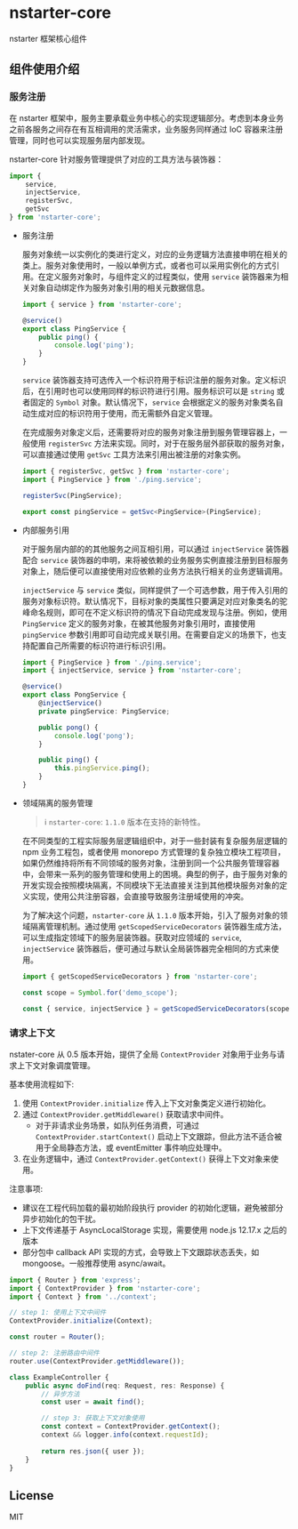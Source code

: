 # nstarter-core

nstarter 框架核心组件

## 组件使用介绍

### 服务注册

在 nstarter 框架中，服务主要承载业务中核心的实现逻辑部分。考虑到本身业务之前各服务之间存在有互相调用的灵活需求，业务服务同样通过 IoC 容器来注册管理，同时也可以实现服务层内部发现。

nstarter-core 针对服务管理提供了对应的工具方法与装饰器：

```typescript
import {
    service,
    injectService,
    registerSvc,
    getSvc
} from 'nstarter-core';
```

* 服务注册

  服务对象统一以实例化的类进行定义，对应的业务逻辑方法直接申明在相关的类上。服务对象使用时，一般以单例方式，或者也可以采用实例化的方式引用。在定义服务对象时，与组件定义的过程类似，使用 `service` 装饰器来为相关对象自动绑定作为服务对象引用的相关元数据信息。

  ```typescript
  import { service } from 'nstarter-core';
  
  @service()
  export class PingService {
      public ping() {
          console.log('ping');
      }
  }
  ```

  `service` 装饰器支持可选传入一个标识符用于标识注册的服务对象。定义标识后，在引用时也可以使用同样的标识符进行引用。服务标识可以是 `string` 或者固定的 `Symbol` 对象。默认情况下，`service` 会根据定义的服务对象类名自动生成对应的标识符用于使用，而无需额外自定义管理。

  在完成服务对象定义后，还需要将对应的服务对象注册到服务管理容器上，一般使用 `registerSvc` 方法来实现。同时，对于在服务层外部获取的服务对象，可以直接通过使用 `getSvc` 工具方法来引用出被注册的对象实例。

  ```typescript
  import { registerSvc, getSvc } from 'nstarter-core';
  import { PingService } from './ping.service';
  
  registerSvc(PingService);

  export const pingService = getSvc<PingService>(PingService);
  ```

* 内部服务引用

  对于服务层内部的的其他服务之间互相引用，可以通过 `injectService` 装饰器配合 `service` 装饰器的申明，来将被依赖的业务服务实例直接注册到目标服务对象上，随后便可以直接使用对应依赖的业务方法执行相关的业务逻辑调用。

  `injectService` 与 `service` 类似，同样提供了一个可选参数，用于传入引用的服务对象标识符。默认情况下，目标对象的类属性只要满足对应对象类名的驼峰命名规则，即可在不定义标识符的情况下自动完成发现与注册。例如，使用 `PingService` 定义的服务对象，在被其他服务对象引用时，直接使用 `pingService` 参数引用即可自动完成关联引用。在需要自定义的场景下，也支持配置自己所需要的标识符进行标识引用。

  ```typescript
  import { PingService } from './ping.service';
  import { injectService, service } from 'nstarter-core';
  
  @service()
  export class PongService {
      @injectService()
      private pingService: PingService;
  
      public pong() {
          console.log('pong');
      }
  
      public ping() {
          this.pingService.ping();
      }
  }
  ```

* 领域隔离的服务管理

  > ℹ️ `nstarter-core`: `1.1.0` 版本在支持的新特性。

  在不同类型的工程实际服务层逻辑组织中，对于一些封装有复杂服务层逻辑的 npm 业务工程包，或者使用 monorepo 方式管理的复杂独立模块工程项目，如果仍然维持将所有不同领域的服务对象，注册到同一个公共服务管理容器中，会带来一系列的服务管理和使用上的困境。典型的例子，由于服务对象的开发实现会按照模块隔离，不同模块下无法直接关注到其他模块服务对象的定义实现，使用公共注册容器，会直接导致服务注册域使用的冲突。

  为了解决这个问题，`nstarter-core` 从 `1.1.0` 版本开始，引入了服务对象的领域隔离管理机制。通过使用 `getScopedServiceDecorators` 装饰器生成方法，可以生成指定领域下的服务层装饰器。获取对应领域的 `service`, `injectService` 装饰器后，便可通过与默认全局装饰器完全相同的方式来使用。

  ```typescript
  import { getScopedServiceDecorators } from 'nstarter-core';
  
  const scope = Symbol.for('demo_scope');
  
  const { service, injectService } = getScopedServiceDecorators(scope);
  ```

### 请求上下文 

nstater-core 从 0.5 版本开始，提供了全局 `ContextProvider` 对象用于业务与请求上下文对象调度管理。

基本使用流程如下:

1. 使用 `ContextProvider.initialize` 传入上下文对象类定义进行初始化。
2. 通过 `ContextProvider.getMiddleware()` 获取请求中间件。
   - 对于非请求业务场景，如队列任务消费，可通过 `ContextProvider.startContext()` 启动上下文跟踪，但此方法不适合被用于全局静态方法，或 eventEmitter 事件响应处理中。
3. 在业务逻辑中，通过 `ContextProvider.getContext()` 获得上下文对象来使用。

注意事项:
  - 建议在工程代码加载的最初始阶段执行 provider 的初始化逻辑，避免被部分异步初始化的包干扰。
  - 上下文传递基于 AsyncLocalStorage 实现，需要使用 node.js 12.17.x 之后的版本
  - 部分包中 callback API 实现的方式，会导致上下文跟踪状态丢失，如 mongoose。一般推荐使用 async/await。 

```typescript
import { Router } from 'express';
import { ContextProvider } from 'nstarter-core';
import { Context } from '../context';

// step 1: 使用上下文中间件
ContextProvider.initialize(Context);

const router = Router();

// step 2: 注册路由中间件
router.use(ContextProvider.getMiddleware());

class ExampleController {
    public async doFind(req: Request, res: Response) {
        // 异步方法
        const user = await find();

        // step 3: 获取上下文对象使用
        const context = ContextProvider.getContext();
        context && logger.info(context.requestId);
        
        return res.json({ user });
    }
}
```


## License
MIT
